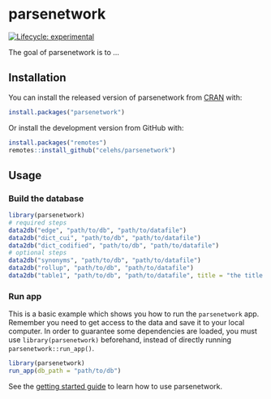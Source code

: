 
<!-- README.md is generated from README.Rmd. Please edit that file -->

# parsenetwork

<!-- badges: start -->

[![Lifecycle:
experimental](https://img.shields.io/badge/lifecycle-experimental-orange.svg)](https://lifecycle.r-lib.org/articles/stages.html#experimental)
<!-- badges: end -->

The goal of parsenetwork is to …

## Installation

You can install the released version of parsenetwork from
[CRAN](https://CRAN.R-project.org) with:

``` r
install.packages("parsenetwork")
```

Or install the development version from GitHub with:

``` r
install.packages("remotes")
remotes::install_github("celehs/parsenetwork")
```

## Usage

### Build the database

``` r
library(parsenetwork)
# required steps
data2db("edge", "path/to/db", "path/to/datafile")
data2db("dict_cui", "path/to/db", "path/to/datafile")
data2db("dict_codified", "path/to/db", "path/to/datafile")
# optional steps
data2db("synonyms", "path/to/db", "path/to/datafile")
data2db("rollup", "path/to/db", "path/to/datafile")
data2db("table1", "path/to/db", "path/to/datafile", title = "the title of the data")
```

### Run app

This is a basic example which shows you how to run the `parsenetwork`
app. Remember you need to get access to the data and save it to your
local computer. In order to guarantee some dependencies are loaded, you
must use `library(parsenetwork)` beforehand, instead of directly running
`parsenetwork::run_app()`.

``` r
library(parsenetwork)
run_app(db_path = "path/to/db")
```

See the [getting started
guide](https://celehs.github.io/parsenetwork/articles/main.html) to
learn how to use parsenetwork.
